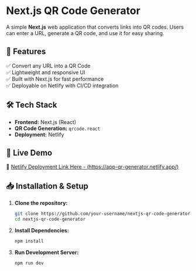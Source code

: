 # Next.js QR Code Generator

A simple **Next.js** web application that converts links into QR codes. Users can enter a URL, generate a QR code, and use it for easy sharing.

## 🚀 Features
✅ Convert any URL into a QR Code  
✅ Lightweight and responsive UI  
✅ Built with Next.js for fast performance  
✅ Deployable on Netlify with CI/CD integration  

## 🛠 Tech Stack
- **Frontend:** Next.js (React)
- **QR Code Generation:** `qrcode.react`
- **Deployment:** Netlify

## 📌 Live Demo
🔗 [Netlify Deployment Link Here - (https://app-qr-generator.netlify.app/)](#)

## 📥 Installation & Setup

1. **Clone the repository:**
   ```bash
   git clone https://github.com/your-username/nextjs-qr-code-generator.git
   cd nextjs-qr-code-generator

2. **Install Dependencies:**
   ```bash
   npm install

3. **Run Development Server:**
   ```bash
   npm run dev

